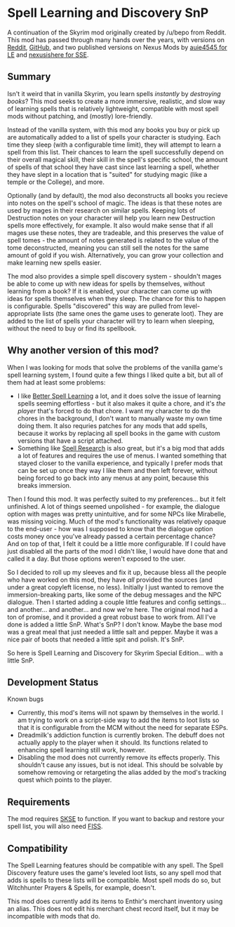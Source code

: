 Spell Learning and Discovery SnP
=========================
A continuation of the Skyrim mod originally created by /u/bepo from Reddit. This mod has passed through many hands over the years, with versions on [Reddit](https://www.reddit.com/r/skyrimmods/comments/58lovp/please_adopt_my_mod_spell_learning/), [GitHub](https://github.com/ttrebuchon/Skyrim_Spell_Learning), and two published versions on Nexus Mods by [auie4545 for LE](https://www.nexusmods.com/skyrim/mods/87495) and [nexusishere for SSE](https://www.nexusmods.com/skyrimspecialedition/mods/17446).

Summary
-------

Isn't it weird that in vanilla Skyrim, you learn spells *instantly* by *destroying books*? This mod seeks to create a more immersive, realistic, and slow way of learning spells that is relatively lightweight, compatible with most spell mods without patching, and (mostly) lore-friendly. 

Instead of the vanilla system, with this mod any books you buy or pick up are automatically added to a list of spells your character is studying. Each time they sleep (with a configurable time limit), they will attempt to learn a spell from this list. Their chances to learn the spell successfully depend on their overall magical skill, their skill in the spell's specific school, the amount of spells of that school they have cast since last learning a spell, whether they have slept in a location that is "suited" for studying magic (like a temple or the College), and more.

Optionally (and by default), the mod also deconstructs all books you recieve into notes on the spell's school of magic. The ideas is that these notes are used by mages in their research on similar spells. Keeping lots of Destruction notes on your character will help you learn new Destruction spells more effectively, for example. It also would make sense that if all mages use these notes, they are tradeable, and this preserves the value of spell tomes - the amount of notes generated is related to the value of the tome deconstructed, meaning you can still sell the notes for the same amount of gold if you wish. Alternatively, you can grow your collection and make learning new spells easier.

The mod also provides a simple spell discovery system - shouldn't mages be able to come up with new ideas for spells by themselves, without learning from a book? If it is enabled, your character can come up with ideas for spells themselves when they sleep. The chance for this to happen is configurable. Spells "discovered" this way are pulled from level-appropriate lists (the same ones the game uses to generate loot). They are added to the list of spells your character will try to learn when sleeping, without the need to buy or find its spellbook. 

Why another version of this mod?
-------------

When I was looking for mods that solve the problems of the vanilla game's spell learning system, I found quite a few things I liked quite a bit, but all of them had at least some problems:

* I like [Better Spell Learning](https://www.nexusmods.com/skyrimspecialedition/mods/4924) a lot, and it does solve the issue of learning spells seeming effortless - but it also makes it quite a chore, and it's *the player* that's forced to do that chore. I want my character to do the chores in the background, I don't want to manually waste my own time doing them. It also requries patches for any mods that add spells, because it works by replacing all spell books in the game with custom versions that have a script attached. 
* Something like [Spell Research](https://www.nexusmods.com/skyrimspecialedition/mods/20983) is also great, but it's a big mod that adds a lot of features and requires the use of menus. I wanted something that stayed closer to the vanilla experience, and typically I prefer mods that can be set up once they way I like them and then left forever, without being forced to go back into any menus at any point, because this breaks immersion.

Then I found this mod. It was perfectly suited to my preferences... but it felt unfinished. A lot of things seemed unpolished - for example, the dialogue option with mages was pretty unintuitive, and for some NPCs like Mirabelle, was missing voicing. Much of the mod's functionality was relatively opaque to the end-user - how was I supposed to know that the dialogue option costs money once you've already passed a certain percentage chance? And on top of that, I felt it could be a little more configurable. If I could have just disabled all the parts of the mod I didn't like, I would have done that and called it a day. But those options weren't exposed to the user.

So I decided to roll up my sleeves and fix it up, because bless all the people who have worked on this mod, they have *all* provided the sources (and under a great copyleft license, no less). Initially I just wanted to remove the immersion-breaking parts, like some of the debug messages and the NPC dialogue. Then I started adding a couple little features and config settings... and another... and another... and now we're here. The original mod had a ton of promise, and it provided a great robust base to work from. All I've done is added a little SnP. What's SnP? I don't know. Maybe the base mod was a great meal that just needed a little salt and pepper. Maybe it was a nice pair of boots that needed a little spit and polish. It's SnP.

So here is Spell Learning and Discovery for Skyrim Special Edition... with a little SnP.

Development Status
----------

Known bugs

* Currently, this mod's items will not spawn by themselves in the world. I am trying to work on a script-side way to add the items to loot lists so that it is configurable from the MCM without the need for separate ESPs.
* Dreadmilk's addiction function is currently broken. The debuff does not actually apply to the player when it should. Its functions related to enhancing spell learning still work, however.
* Disabling the mod does not currently remove its effects properly. This shouldn't cause any issues, but is not ideal. This should be solvable by somehow removing or retargeting the alias added by the mod's tracking quest which points to the player.

Requirements
------------

The mod requires [SKSE](https://skse.silverlock.org/) to function. If you want to backup and restore your spell list, you will also need [FISS](https://www.nexusmods.com/skyrimspecialedition/mods/13956).

Compatibility
-------------

The Spell Learning features should be compatible with any spell. The Spell Discovery feature uses the game's leveled loot lists, so any spell mod that adds is spells to these lists will be compatible. Most spell mods do so, but Witchhunter Prayers & Spells, for example, doesn't.

This mod does currently add its items to Enthir's merchant inventory using an alias. This does not edit his merchant chest record itself, but it may be incompatible with mods that do.
